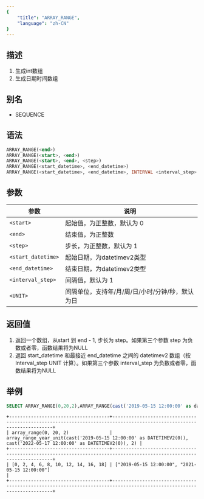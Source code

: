 ```yaml
---
{
    "title": "ARRAY_RANGE",
    "language": "zh-CN"
}
---
```


<!-- 
Licensed to the Apache Software Foundation (ASF) under one
or more contributor license agreements.  See the NOTICE file
distributed with this work for additional information
regarding copyright ownership.  The ASF licenses this file
to you under the Apache License, Version 2.0 (the
"License"); you may not use this file except in compliance
with the License.  You may obtain a copy of the License at

  http://www.apache.org/licenses/LICENSE-2.0

Unless required by applicable law or agreed to in writing,
software distributed under the License is distributed on an
"AS IS" BASIS, WITHOUT WARRANTIES OR CONDITIONS OF ANY
KIND, either express or implied.  See the License for the
specific language governing permissions and limitations
under the License.
-->


## 描述

1. 生成int数组
2. 生成日期时间数组

## 别名

- SEQUENCE

## 语法

```sql
ARRAY_RANGE(<end>)
ARRAY_RANGE(<start>, <end>)
ARRAY_RANGE(<start>, <end>, <step>)
ARRAY_RANGE(<start_datetime>, <end_datetime>)
ARRAY_RANGE(<start_datetime>, <end_datetime>, INTERVAL <interval_step> <UNIT>)
```

## 参数

| 参数 | 说明 |
|--|--|
| `<start>` | 起始值，为正整数，默认为 0 |
| `<end>` | 结束值，为正整数 |
| `<step>` | 步长，为正整数，默认为 1 |
| `<start_datetime>` | 起始日期，为datetimev2类型 |
| `<end_datetime>` | 结束日期，为datetimev2类型 |
| `<interval_step>` | 间隔值，默认为 1 |
| `<UNIT>` | 间隔单位，支持年/月/周/日/小时/分钟/秒，默认为日 |

## 返回值

1. 返回一个数组，从start 到 end - 1, 步长为 step。如果第三个参数 step 为负数或者零，函数结果将为NULL
2. 返回 start_datetime 和最接近 end_datetime 之间的 datetimev2 数组（按 Interval_step UNIT 计算）。如果第三个参数 interval_step 为负数或者零，函数结果将为NULL

## 举例

```sql
SELECT ARRAY_RANGE(0,20,2),ARRAY_RANGE(cast('2019-05-15 12:00:00' as datetimev2(0)), cast('2022-05-17 12:00:00' as datetimev2(0)), interval 2 year);
```

```text
+-------------------------------------+----------------------------------------------------------------------------------------------------------------------+
| array_range(0, 20, 2)               | array_range_year_unit(cast('2019-05-15 12:00:00' as DATETIMEV2(0)), cast('2022-05-17 12:00:00' as DATETIMEV2(0)), 2) |
+-------------------------------------+----------------------------------------------------------------------------------------------------------------------+
| [0, 2, 4, 6, 8, 10, 12, 14, 16, 18] | ["2019-05-15 12:00:00", "2021-05-15 12:00:00"]                                                                       |
+-------------------------------------+----------------------------------------------------------------------------------------------------------------------+
```
